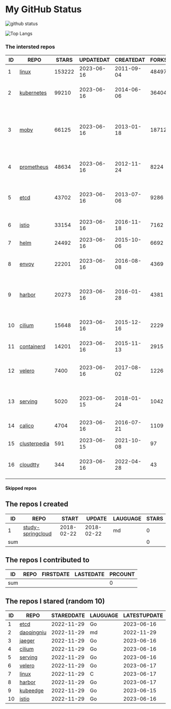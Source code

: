 # My GitHub Status

<img src="https://github-readme-stats-1.yihong0618.vercel.app/api?username=daoqingniu&show_icons=true&&&hide_title=true&count_private=true" alt="github status" />

![Top Langs](https://github-readme-stats-1.yihong0618.vercel.app/api/top-langs/?username=daoqingniu&layout=compact)

<!--START_SECTION:github_repos-->
### The intersted repos
| ID |                              REPO                               | STARS  | UPDATEDAT  | CREATEDAT  | FORKSCOUNT |                                              DESCRIPTIONS                                              |
|----|-----------------------------------------------------------------|--------|------------|------------|------------|--------------------------------------------------------------------------------------------------------|
|  1 | [linux](https://github.com/torvalds/linux)                      | 153222 | 2023-06-16 | 2011-09-04 |      48497 | Linux kernel source tree                                                                               |
|  2 | [kubernetes](https://github.com/kubernetes/kubernetes)          |  99210 | 2023-06-16 | 2014-06-06 |      36404 | Production-Grade Container Scheduling and Management                                                   |
|  3 | [moby](https://github.com/moby/moby)                            |  66125 | 2023-06-16 | 2013-01-18 |      18712 | Moby Project - a collaborative project for the container ecosystem to assemble container-based systems |
|  4 | [prometheus](https://github.com/prometheus/prometheus)          |  48634 | 2023-06-16 | 2012-11-24 |       8224 | The Prometheus monitoring system and time series database.                                             |
|  5 | [etcd](https://github.com/etcd-io/etcd)                         |  43702 | 2023-06-16 | 2013-07-06 |       9286 | Distributed reliable key-value store for the most critical data of a distributed system                |
|  6 | [istio](https://github.com/istio/istio)                         |  33154 | 2023-06-16 | 2016-11-18 |       7162 | Connect, secure, control, and observe services.                                                        |
|  7 | [helm](https://github.com/helm/helm)                            |  24492 | 2023-06-16 | 2015-10-06 |       6692 | The Kubernetes Package Manager                                                                         |
|  8 | [envoy](https://github.com/envoyproxy/envoy)                    |  22201 | 2023-06-16 | 2016-08-08 |       4369 | Cloud-native high-performance edge/middle/service proxy                                                |
|  9 | [harbor](https://github.com/goharbor/harbor)                    |  20273 | 2023-06-16 | 2016-01-28 |       4381 | An open source trusted cloud native registry project that stores, signs, and scans content.            |
| 10 | [cilium](https://github.com/cilium/cilium)                      |  15648 | 2023-06-16 | 2015-12-16 |       2229 | eBPF-based Networking, Security, and Observability                                                     |
| 11 | [containerd](https://github.com/containerd/containerd)          |  14201 | 2023-06-16 | 2015-11-13 |       2915 | An open and reliable container runtime                                                                 |
| 12 | [velero](https://github.com/vmware-tanzu/velero)                |   7400 | 2023-06-16 | 2017-08-02 |       1226 | Backup and migrate Kubernetes applications and their persistent volumes                                |
| 13 | [serving](https://github.com/knative/serving)                   |   5020 | 2023-06-15 | 2018-01-24 |       1042 | Kubernetes-based, scale-to-zero, request-driven compute                                                |
| 14 | [calico](https://github.com/projectcalico/calico)               |   4704 | 2023-06-16 | 2016-07-21 |       1109 | Cloud native networking and network security                                                           |
| 15 | [clusterpedia](https://github.com/clusterpedia-io/clusterpedia) |    591 | 2023-06-15 | 2021-10-08 |         97 | The Encyclopedia of Kubernetes clusters                                                                |
| 16 | [cloudtty](https://github.com/cloudtty/cloudtty)                |    344 | 2023-06-16 | 2022-04-28 |         43 | A Friendly Kubernetes CloudShell (Web Terminal) !                                                      |



#### Skipped repos
<!--END_SECTION:github_repos-->

<!--START_SECTION:my_github-->
## The repos I created
| ID  |                                 REPO                                 |   START    |   UPDATE   | LAUGUAGE | STARS |
|-----|----------------------------------------------------------------------|------------|------------|----------|-------|
|   1 | [study-springcloud](https://github.com/daoqingniu/study-springcloud) | 2018-02-22 | 2018-02-22 | md       |     0 |
| sum |                                                                      |            |            |          |     0 |

## The repos I contributed to
| ID  | REPO | FIRSTDATE | LASTEDATE | PRCOUNT |
|-----|------|-----------|-----------|---------|
| sum |      |           |           |       0 |

## The repos I stared (random 10)
| ID |                          REPO                          | STAREDDATE | LAUGUAGE | LATESTUPDATE |
|----|--------------------------------------------------------|------------|----------|--------------|
|  1 | [etcd](https://github.com/etcd-io/etcd)                | 2022-11-29 | Go       | 2023-06-16   |
|  2 | [daoqingniu](https://github.com/daoqingniu/daoqingniu) | 2022-11-29 | md       | 2022-11-29   |
|  3 | [jaeger](https://github.com/jaegertracing/jaeger)      | 2022-11-29 | Go       | 2023-06-16   |
|  4 | [cilium](https://github.com/cilium/cilium)             | 2022-11-29 | Go       | 2023-06-16   |
|  5 | [serving](https://github.com/knative/serving)          | 2022-11-29 | Go       | 2023-06-16   |
|  6 | [velero](https://github.com/vmware-tanzu/velero)       | 2022-11-29 | Go       | 2023-06-17   |
|  7 | [linux](https://github.com/torvalds/linux)             | 2022-11-29 | C        | 2023-06-17   |
|  8 | [harbor](https://github.com/goharbor/harbor)           | 2022-11-29 | Go       | 2023-06-17   |
|  9 | [kubeedge](https://github.com/kubeedge/kubeedge)       | 2022-11-29 | Go       | 2023-06-15   |
| 10 | [istio](https://github.com/istio/istio)                | 2022-11-29 | Go       | 2023-06-16   |

<!--END_SECTION:my_github-->
